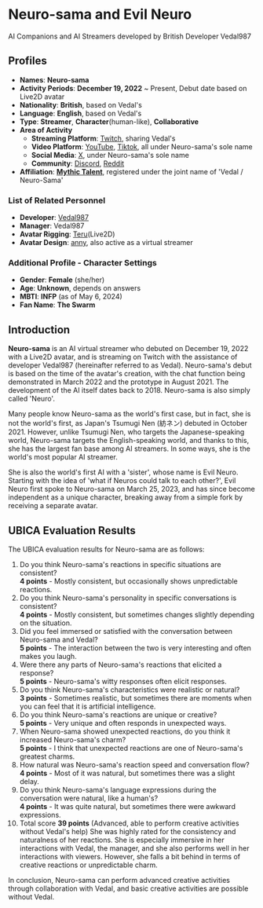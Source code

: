 # Neuro-sama and Evil Neuro
AI Companions and AI Streamers developed by British Developer Vedal987
## Profiles
+ **Names**: **Neuro-sama**
+ **Activity Periods**: **December 19, 2022** ~ Present, Debut date based on Live2D avatar
+ **Nationality**: **British**, based on Vedal's
+ **Language**: **English**, based on Vedal's
+ **Type**: **Streamer**, **Character**(human-like), **Collaborative**
+ **Area of Activity**
  + **Streaming Platform**: [Twitch](https://twitch.tv/vedal987), sharing Vedal's
  + **Video Platform**: [YouTube](https://youtube.com/@Neurosama), [Tiktok](https://www.tiktok.com/@neurosamaai), all under Neuro-sama's sole name
  + **Social Media**: [X](https://x.com/NeurosamaAI), under Neuro-sama's sole name
  + **Community**: [Discord](https://discord.gg/neurosama), [Reddit](https://www.reddit.com/r/NeuroSama/)
+ **Affiliation**: **[Mythic Talent](https://www.mythictalent.com/)**, registered under the joint name of 'Vedal / Neuro-Sama'

### List of Related Personnel
+ **Developer**: [Vedal987](https://x.com/Vedal987)
+ **Manager**: Vedal987
+ **Avatar Rigging**: [Teru](https://twitter.com/otozuki_teru)(Live2D)
+ **Avatar Design**: [anny](https://www.anny.live/), also active as a virtual streamer

### Additional Profile - Character Settings
+ **Gender**: **Female** (she/her)
+ **Age**: **Unknown**, depends on answers
+ **MBTI**: **INFP** (as of May 6, 2024)
+ **Fan Name**: **The Swarm**

## Introduction
**Neuro-sama** is an AI virtual streamer who debuted on December 19, 2022 with a Live2D avatar, and is streaming on Twitch with the assistance of developer Vedal987 (hereinafter referred to as Vedal). Neuro-sama's debut is based on the time of the avatar's creation, with the chat function being demonstrated in March 2022 and the prototype in August 2021. The development of the AI ​​itself dates back to 2018. Neuro-sama is also simply called 'Neuro'.

Many people know Neuro-sama as the world's first case, but in fact, she is not the world's first, as Japan's Tsumugi Nen (紡ネン) debuted in October 2021. However, unlike Tsumugi Nen, who targets the Japanese-speaking world, Neuro-sama targets the English-speaking world, and thanks to this, she has the largest fan base among AI streamers. In some ways, she is the world's most popular AI streamer.

She is also the world's first AI with a 'sister', whose name is Evil Neuro. Starting with the idea of ​​'what if Neuros could talk to each other?', Evil Neuro first spoke to Neuro-sama on March 25, 2023, and has since become independent as a unique character, breaking away from a simple fork by receiving a separate avatar.

## UBICA Evaluation Results
The UBICA evaluation results for Neuro-sama are as follows:
1. Do you think Neuro-sama's reactions in specific situations are consistent?\
**4 points** - Mostly consistent, but occasionally shows unpredictable reactions.
2. Do you think Neuro-sama's personality in specific conversations is consistent?\
**4 points** - Mostly consistent, but sometimes changes slightly depending on the situation.
3. Did you feel immersed or satisfied with the conversation between Neuro-sama and Vedal?\
**5 points** - The interaction between the two is very interesting and often makes you laugh.
4. Were there any parts of Neuro-sama's reactions that elicited a response?\
**5 points** - Neuro-sama's witty responses often elicit responses.
5. Do you think Neuro-sama's characteristics were realistic or natural?\
**3 points** - Sometimes realistic, but sometimes there are moments when you can feel that it is artificial intelligence.
6. Do you think Neuro-sama's reactions are unique or creative?\
**5 points** - Very unique and often responds in unexpected ways.
7. When Neuro-sama showed unexpected reactions, do you think it increased Neuro-sama's charm?\
**5 points** - I think that unexpected reactions are one of Neuro-sama's greatest charms.
8. How natural was Neuro-sama's reaction speed and conversation flow?\
**4 points** - Most of it was natural, but sometimes there was a slight delay.
9. Do you think Neuro-sama's language expressions during the conversation were natural, like a human's?\
**4 points** - It was quite natural, but sometimes there were awkward expressions.
10. Total score **39 points** (Advanced, able to perform creative activities without Vedal's help)
She was highly rated for the consistency and naturalness of her reactions. She is especially immersive in her interactions with Vedal, the manager, and she also performs well in her interactions with viewers. However, she falls a bit behind in terms of creative reactions or unpredictable charm.

In conclusion, Neuro-sama can perform advanced creative activities through collaboration with Vedal, and basic creative activities are possible without Vedal.